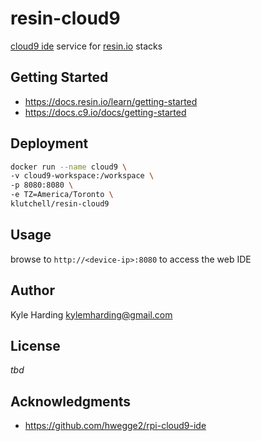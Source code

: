 # resin-cloud9

[cloud9 ide](https://c9.io/) service for [resin.io](https://resin.io/) stacks

## Getting Started

* https://docs.resin.io/learn/getting-started
* https://docs.c9.io/docs/getting-started

## Deployment

```bash
docker run --name cloud9 \
-v cloud9-workspace:/workspace \
-p 8080:8080 \
-e TZ=America/Toronto \
klutchell/resin-cloud9
```

## Usage

browse to `http://<device-ip>:8080` to access the web IDE

## Author

Kyle Harding <kylemharding@gmail.com>

## License

_tbd_

## Acknowledgments

* https://github.com/hwegge2/rpi-cloud9-ide

